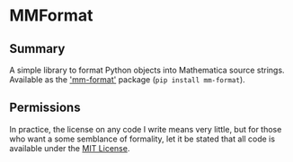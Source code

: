 MMFormat
========


Summary
-------

A simple library to format Python objects into Mathematica source strings. Available as the ['mm-format'](https://pypi.org/project/mm-format/) package (`pip install mm-format`).


Permissions
-----------

In practice, the license on any code I write means very little, but for those who want a some semblance of formality, let it be stated that all code is available under the [MIT License](https://github.com/tomdodd4598/mm-format-python/blob/main/LICENSE.md).
